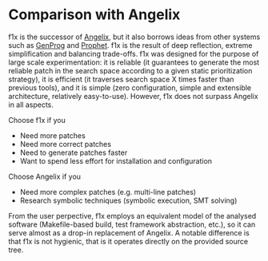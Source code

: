 # Comparison with Angelix #

f1x is the successor of [Angelix](http://angelix.io), but it also borrows ideas from other systems such as [GenProg](http://dijkstra.cs.virginia.edu/genprog/) and [Prophet](http://groups.csail.mit.edu/pac/patchgen/). f1x is the result of deep reflection, extreme simplification and balancing trade-offs. f1x was designed for the purpose of large scale experimentation: it is reliable (it guarantees to generate the most reliable patch in the search space according to a given static prioritization strategy), it is efficient (it traverses search space X times faster than previous tools), and it is simple (zero configuration, simple and extensible architecture, relatively easy-to-use). However, f1x does not surpass Angelix in all aspects.

Choose f1x if you

- Need more patches
- Need more correct patches
- Need to generate patches faster
- Want to spend less effort for installation and configuration

Choose Angelix if you

- Need more complex patches (e.g. multi-line patches)
- Research symbolic techniques (symbolic execution, SMT solving)

From the user perpective, f1x employs an equivalent model of the analysed software (Makefile-based build, test framework abstraction, etc.), so it can serve almost as a drop-in replacement of Angelix. A notable difference is that f1x is not hygienic, that is it operates directly on the provided source tree.
